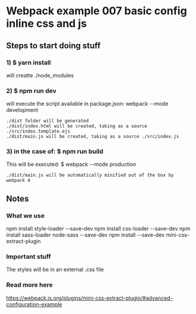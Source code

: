 # Webpack example 007 basic config inline css and js

## Steps to start doing stuff

### 1) $ yarn install

will creatte ./node_modules

### 2) $ npm run dev

will execute the script available in package.json: webpack --mode development

    ./dist folder will be generated 
    ./dist/index.html will be created, taking as a source ./src/index.template.ejs
    ./dist/main.js will be created, taking as a source ./src/index.js

### 3) in the case of: $ npm run build

This will be executed: $ webpack --mode production

    ./dist/main.js will be automatically minified out of the box by webpack 4

## Notes

### What we use

npm install style-loader --save-dev
npm install css-loader --save-dev
npm install sass-loader node-sass --save-dev
npm install --save-dev mini-css-extract-plugin

### Important stuff

The styles will be in an external .css file

### Read more here

https://webpack.js.org/plugins/mini-css-extract-plugin/#advanced-configuration-example